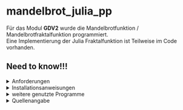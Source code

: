 
# mandelbrot_julia_pp

Für das Modul <b>GDV2</b> wurde die Mandelbrotfunktion / Mandelbrotfraktalfunktion programmiert.<br>
Eine Implementierung der Julia Fraktalfunktion ist Teilweise im Code vorhanden.

## Need to know!!!


<details>
<summary> Anforderungen </summary>
<br>

* [VisualStudio](https://visualstudio.microsoft.com/de/) - IDE
* [Git](https://git-scm.com/)  - Versionskontrolle
</details>
<details>
<summary> Installationsanweisungen </summary>
<br>

* repo clonen([https://git.ai.fh-erfurt.de/di1846ho/GDV2-Mandelbrot-Variation](https://git.ai.fh-erfurt.de/di1846ho/GDV2-Mandelbrot-Variation))
*  In Visual Studio 2019 öffnen
* Im Ordner /project befindet sich die .sln
* /project/example für die mandelbrot_julia.cpp datei
* /data/shader/ für die mandelbrot_julia.fx bzw. shader datei
</details>

<details>
<summary> weitere genutzte Programme </summary>
<br>

* [Gitkraken](https://www.gitkraken.com/) - Branchkontrolle
</details>

</details>
<details>
<summary> Quellenangabe </summary>
<br>

* Translation from GLSL to HLSL for the function (reference): https://docs.microsoft.com/en-us/windows/uwp/gaming/glsl-to-hlsl-reference
* Basic mandelbrot function https://www.youtube.com/shorts/h5PuIm6fRr8
http://nuclear.mutantstargoat.com/articles/sdr_fract/#julia
https://www.shadertoy.com/view/wtBBWd
http://www.fractalforums.com/programming/mandelbrot-in-xna-plus-hlsl/
* Basic julia fractal function (UNFINISHED) https://blog.nostatic.org/2009/09/fractal-rendering-on-gpu-mandelbrot-and.html
http://nuclear.mutantstargoat.com/articles/sdr_fract/#julia
</details>